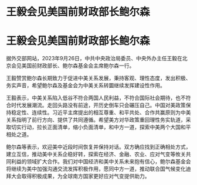 # 王毅会见美国前财政部长鲍尔森

# 王毅会见美国前财政部长鲍尔森

据外交部网站，2023年9月26日，中共中央政治局委员、中央外办主任王毅在北京会见美国前财政部长、鲍尔森基金会主席鲍尔森一行。

王毅赞赏鲍尔森长期致力于促进中美关系发展，秉持客观、理性态度，发出积极、务实声音，希望鲍尔森及基金会为中美关系转圜继续发挥建设性作用。

王毅表示，中美关系陷入低谷不符合两国人民利益，不符合国际社会期待，也不符合时代发展潮流。走回头路没有前途，开历史倒车只会碾压自己。中国对美政策保持稳定性、连续性。习近平主席提出的相互尊重、和平共处、合作共赢原则为中美关系指明了前行方向、提供了共同遵循。希望美方对华政策重回理性务实轨道，采取切实行动，拉长正面清单，缩小负面清单，和中方一道，探索中美两个大国和平相处之道。

鲍尔森等表示，欢迎美中近段时间恢复并保持对话。双方确应找到正确相处方式，建立互信，推动美中关系企稳好转，探索在经济、金融、农业、应对气变等攸关共同利益的领域扩大合作。我们对中国经济和美中关系未来抱有信心，鲍尔森基金会将继续为美中加强沟通交流发挥积极作用，愿同中方一道，推动联合国气候变化迪拜大会取得积极成果，为全球南方国家更好应对气变提供助力。


